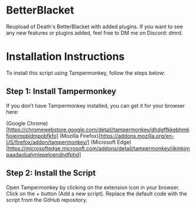 # BetterBlacket
Reupload of Death's BetterBlacket with added plugins. If you want to see any new features or plugins added, feel free to DM me on Discord: dmrd.

# Installation Instructions
To install this script using Tampermonkey, follow the steps below:

## Step 1: Install Tampermonkey
If you don’t have Tampermonkey installed, you can get it for your browser here:

(Google Chrome)[https://chromewebstore.google.com/detail/tampermonkey/dhdgffkkebhmkfjojejmpbldmpobfkfo]
(Mozilla Firefox)[https://addons.mozilla.org/en-US/firefox/addon/tampermonkey/]
(Microsoft Edge)[https://microsoftedge.microsoft.com/addons/detail/tampermonkey/iikmkjmpaadaobahmlepeloendndfphd]
## Step 2: Install the Script
Open Tampermonkey by clicking on the extension icon in your browser.
Click on the + button (Add a new script).
Replace the default code with the script from the GitHub repository.
